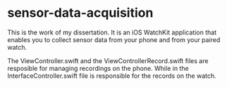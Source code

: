 # sensor-data-acquisition
This is the work of my dissertation. It is an iOS WatchKit application that enables you to collect sensor data from your phone and from your paired watch.

The ViewController.swift and the ViewControllerRecord.swift files are resposible for managing recordings on the phone. While in the InterfaceController.swift file is responsible for the records on the watch.
